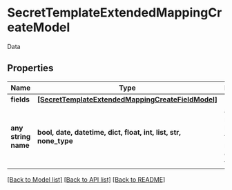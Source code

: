 # SecretTemplateExtendedMappingCreateModel

Data

## Properties
Name | Type | Description | Notes
------------ | ------------- | ------------- | -------------
**fields** | [**[SecretTemplateExtendedMappingCreateFieldModel]**](SecretTemplateExtendedMappingCreateFieldModel.md) | Fields | [optional] 
**any string name** | **bool, date, datetime, dict, float, int, list, str, none_type** | any string name can be used but the value must be the correct type | [optional]

[[Back to Model list]](../README.md#documentation-for-models) [[Back to API list]](../README.md#documentation-for-api-endpoints) [[Back to README]](../README.md)


